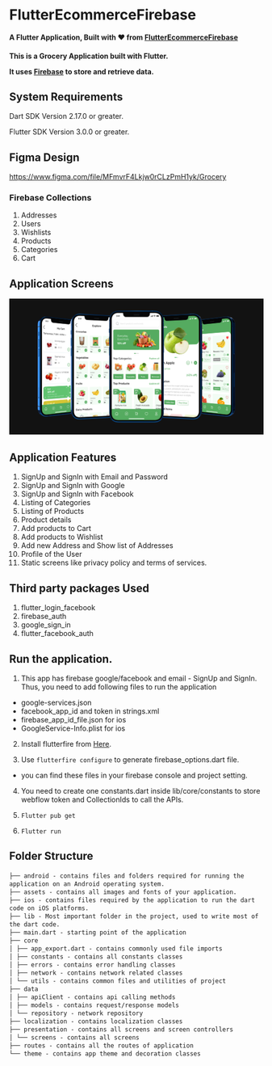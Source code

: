 # FlutterEcommerceFirebase

<div>
<strong>

A Flutter Application, Built with ❤️ from [FlutterEcommerceFirebase](https://github.com/webaddicted/)

</strong>

<h4>This is a Grocery Application built with Flutter.

It uses [Firebase](https://console.firebase.google.com/u/0/?pli=1) to store and retrieve data.</h4>

</div>

## System Requirements

Dart SDK Version 2.17.0 or greater.

Flutter SDK Version 3.0.0 or greater.

## Figma Design
https://www.figma.com/file/MFmvrF4Lkjw0rCLzPmH1yk/Grocery

### Firebase Collections

1. Addresses
2. Users
3. Wishlists
4. Products
5. Categories
6. Cart

## Application Screens
![Screens](./screens.png)

## Application Features

1. SignUp and SignIn with Email and Password
2. SignUp and SignIn with Google
3. SignUp and SignIn with Facebook
4. Listing of Categories
5. Listing of Products
6. Product details
7. Add products to Cart
8. Add products to Wishlist
9. Add new Address and Show list of Addresses
10. Profile of the User
11. Static screens like privacy policy and terms of services.

## Third party packages Used
1. flutter_login_facebook
2. firebase_auth
3. google_sign_in
4. flutter_facebook_auth

## Run the application.

1. This app has firebase google/facebook and email - SignUp and SignIn. Thus, you need to add following files to run the application
- google-services.json
- facebook_app_id and token in strings.xml
- firebase_app_id_file.json for ios
- GoogleService-Info.plist for ios

2. Install flutterfire from [Here](https://firebase.flutter.dev/docs/cli/).

3. Use `flutterfire configure` to generate firebase_options.dart file.
- you can find these files in your firebase console and project setting.

4. You need to create one constants.dart inside lib/core/constants to store webflow token and CollectionIds to call the APIs.

5. ```Flutter pub get ```

6. ``` Flutter run ```


## Folder Structure

```
├── android - contains files and folders required for running the application on an Android operating system.
├── assets - contains all images and fonts of your application.
├── ios - contains files required by the application to run the dart code on iOS platforms.
├── lib - Most important folder in the project, used to write most of the dart code.
├── main.dart - starting point of the application
├── core
│ ├── app_export.dart - contains commonly used file imports
│ ├── constants - contains all constants classes
│ ├── errors - contains error handling classes
│ ├── network - contains network related classes
│ └── utils - contains common files and utilities of project
├── data
│ ├── apiClient - contains api calling methods
│ ├── models - contains request/response models
│ └── repository - network repository
├── localization - contains localization classes
├── presentation - contains all screens and screen controllers
│ └── screens - contains all screens
├── routes - contains all the routes of application
└── theme - contains app theme and decoration classes

```